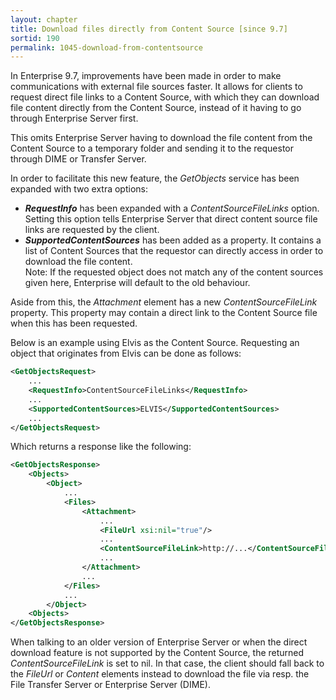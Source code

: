 ```yaml
---
layout: chapter
title: Download files directly from Content Source [since 9.7]
sortid: 190
permalink: 1045-download-from-contentsource
---
```


In Enterprise 9.7, improvements have been made in order to make communications with external file sources faster. 
It allows for clients to request direct file links to a Content Source, with which they can download file content 
directly from the Content Source, instead of it having to go through Enterprise Server first.

This omits Enterprise Server having to download the file content from the Content Source to a temporary folder and 
sending it to the requestor through DIME or Transfer Server.

In order to facilitate this new feature, the *GetObjects* service has been expanded with two extra options:
* ***RequestInfo*** has been expanded with a *ContentSourceFileLinks* option. Setting this option tells Enterprise Server 
that direct content source file links are requested by the client.
* ***SupportedContentSources*** has been added as a property. It contains a list of Content Sources that the requestor 
can directly access in order to download the file content.\
Note: If the requested object does not match any of the content sources given here, Enterprise will default to the old 
behaviour.

Aside from this, the *Attachment* element has a new *ContentSourceFileLink* property. This property may contain a 
direct link to the Content Source file when this has been requested.

Below is an example using Elvis as the Content Source. Requesting an object that originates from Elvis can be done as follows:

```xml
<GetObjectsRequest>
	...
	<RequestInfo>ContentSourceFileLinks</RequestInfo>
	...
	<SupportedContentSources>ELVIS</SupportedContentSources>
	...
</GetObjectsRequest>
```

Which returns a response like the following:

```xml
<GetObjectsResponse>
	<Objects>
		<Object>
			...
			<Files>
				<Attachment>
					...
					<FileUrl xsi:nil="true"/>
					...
					<ContentSourceFileLink>http://...</ContentSourceFileLink>
					...
				</Attachment>
				...
			</Files>
			...
		</Object>
	<Objects>
</GetObjectsResponse>
```

When talking to an older version of Enterprise Server or when the direct download feature is not supported by the 
Content Source, the returned *ContentSourceFileLink* is set to nil. In that case, the client should fall back to the 
*FileUrl* or *Content* elements instead to download the file via resp. the File Transfer Server or Enterprise Server (DIME).
